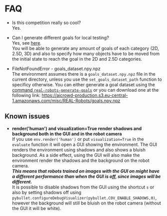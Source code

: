 # FAQ

* Is this competition really so cool?  
Yes.

* Can I generate different goals for local testing?  
Yes, see [here](https://github.com/AIcrowd/real_robots/wiki/Script-for-generating-new-goal-sets).  
You will be able to generate any amount of goals of each category (2D, 2.5D, 3D) and also to specify how many objects have to be moved from the initial state to reach the goal in the 2D and 2.5D categories.

* FileNotFoundError - goals_dataset.npy.npz  
The environment assumes there is a `goals_dataset.npy.npz` file in the current directory, unless you use the `set_goals_dataset_path` function to specificy otherwise.
You can either generate a goal dataset using the [command `real-robots-generate-goals`](https://github.com/AIcrowd/real_robots/wiki/Script-for-generating-new-goal-sets) or you can download one at the following link: https://aicrowd-production.s3.eu-central-1.amazonaws.com/misc/REAL-Robots/goals.npy.npz 

## Known issues

* __render('human') and visualization=True render shadows and background both in the GUI and in the robot camera__  
If you use `env.render('human')` or put `visualization=True` in the `evaluate` function it will open a GUI showing the environment. The GUI renders the environment using shadows and also shows a bluish background.
As a side effect, using the GUI will also make the environment render the shadows and the background on the robot camera.  
___This means that robots trained on images with the GUI on might have a different performance than when the GUI is off, since images will be different.___  
It is possible to disable shadows from the GUI using the shortcut `s` or also by setting shadows off using `pybullet.configureDebugVisualizer(pybullet.COV_ENABLE_SHADOWS,0)`, however the background will still be bluish on the robot camera (without the GUI it will be white).

